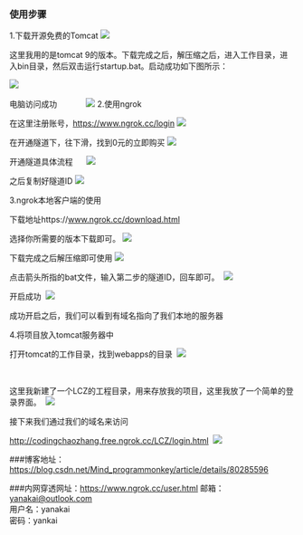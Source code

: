 ### 使用步骤
1.下载开源免费的Tomcat
<img src="https://img-blog.csdn.net/20180511191538459?watermark/2/text/aHR0cHM6Ly9ibG9nLmNzZG4ubmV0L01pbmRfcHJvZ3JhbW1vbmtleQ==/font/5a6L5L2T/fontsize/400/fill/I0JBQkFCMA==/dissolve/70">


这里我用的是tomcat 9的版本。下载完成之后，解压缩之后，进入工作目录，进入bin目录，然后双击运行startup.bat。启动成功如下图所示：

<img src="https://img-blog.csdn.net/2018051119154669?watermark/2/text/aHR0cHM6Ly9ibG9nLmNzZG4ubmV0L01pbmRfcHJvZ3JhbW1vbmtleQ==/font/5a6L5L2T/fontsize/400/fill/I0JBQkFCMA==/dissolve/70">
                    

电脑访问成功
           
<img src="https://img-blog.csdn.net/20180511191615715?watermark/2/text/aHR0cHM6Ly9ibG9nLmNzZG4ubmV0L01pbmRfcHJvZ3JhbW1vbmtleQ==/font/5a6L5L2T/fontsize/400/fill/I0JBQkFCMA==/dissolve/70">
2.使用ngrok

在这里注册账号，https://www.ngrok.cc/login
<img src="https://img-blog.csdn.net/20180511191634796?watermark/2/text/aHR0cHM6Ly9ibG9nLmNzZG4ubmV0L01pbmRfcHJvZ3JhbW1vbmtleQ==/font/5a6L5L2T/fontsize/400/fill/I0JBQkFCMA==/dissolve/70">
                    

在开通隧道下，往下滑，找到0元的立即购买
<img src="https://img-blog.csdn.net/20180511191643536?watermark/2/text/aHR0cHM6Ly9ibG9nLmNzZG4ubmV0L01pbmRfcHJvZ3JhbW1vbmtleQ==/font/5a6L5L2T/fontsize/400/fill/I0JBQkFCMA==/dissolve/70">
                         

开通隧道具体流程     
<img src="https://img-blog.csdn.net/20180511191651862?watermark/2/text/aHR0cHM6Ly9ibG9nLmNzZG4ubmV0L01pbmRfcHJvZ3JhbW1vbmtleQ==/font/5a6L5L2T/fontsize/400/fill/I0JBQkFCMA==/dissolve/70">           

之后复制好隧道ID
<img src="https://img-blog.csdn.net/20180511191706906?watermark/2/text/aHR0cHM6Ly9ibG9nLmNzZG4ubmV0L01pbmRfcHJvZ3JhbW1vbmtleQ==/font/5a6L5L2T/fontsize/400/fill/I0JBQkFCMA==/dissolve/70">   

3.ngrok本地客户端的使用

下载地址https://www.ngrok.cc/download.html

选择你所需要的版本下载即可。
<img src="https://img-blog.csdn.net/20180511191716773?watermark/2/text/aHR0cHM6Ly9ibG9nLmNzZG4ubmV0L01pbmRfcHJvZ3JhbW1vbmtleQ==/font/5a6L5L2T/fontsize/400/fill/I0JBQkFCMA==/dissolve/70">   


下载完成之后解压缩即可使用
<img src="https://img-blog.csdn.net/20180511191722496?watermark/2/text/aHR0cHM6Ly9ibG9nLmNzZG4ubmV0L01pbmRfcHJvZ3JhbW1vbmtleQ==/font/5a6L5L2T/fontsize/400/fill/I0JBQkFCMA==/dissolve/70">  
 

点击箭头所指的bat文件，输入第二步的隧道ID，回车即可。
 <img src="https://img-blog.csdn.net/20180511191727586?watermark/2/text/aHR0cHM6Ly9ibG9nLmNzZG4ubmV0L01pbmRfcHJvZ3JhbW1vbmtleQ==/font/5a6L5L2T/fontsize/400/fill/I0JBQkFCMA==/dissolve/70">  

开启成功
 <img src="https://img-blog.csdn.net/20180511191732746?watermark/2/text/aHR0cHM6Ly9ibG9nLmNzZG4ubmV0L01pbmRfcHJvZ3JhbW1vbmtleQ==/font/5a6L5L2T/fontsize/400/fill/I0JBQkFCMA==/dissolve/70">  

成功开启之后，我们可以看到有域名指向了我们本地的服务器


4.将项目放入tomcat服务器中

打开tomcat的工作目录，找到webapps的目录
 <img src="https://img-blog.csdn.net/20180511191738978?watermark/2/text/aHR0cHM6Ly9ibG9nLmNzZG4ubmV0L01pbmRfcHJvZ3JhbW1vbmtleQ==/font/5a6L5L2T/fontsize/400/fill/I0JBQkFCMA==/dissolve/70">  

 

这里我新建了一个LCZ的工程目录，用来存放我的项目，这里我放了一个简单的登录界面。
 <img src="https://img-blog.csdn.net/20180511191754606?watermark/2/text/aHR0cHM6Ly9ibG9nLmNzZG4ubmV0L01pbmRfcHJvZ3JhbW1vbmtleQ==/font/5a6L5L2T/fontsize/400/fill/I0JBQkFCMA==/dissolve/70">  

接下来我们通过我们的域名来访问

http://codingchaozhang.free.ngrok.cc/LCZ/login.html
 <img src="https://img-blog.csdn.net/20180511191809718?watermark/2/text/aHR0cHM6Ly9ibG9nLmNzZG4ubmV0L01pbmRfcHJvZ3JhbW1vbmtleQ==/font/5a6L5L2T/fontsize/400/fill/I0JBQkFCMA==/dissolve/70">  


###博客地址：https://blog.csdn.net/Mind_programmonkey/article/details/80285596




###内网穿透网址：https://www.ngrok.cc/user.html 
    邮箱：yanakai@outlook.com     
    用户名：yanakai       
    密码：yankai
